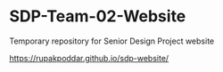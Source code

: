 # SDP-Team-02-Website
Temporary repository for Senior Design Project website

https://rupakpoddar.github.io/sdp-website/

